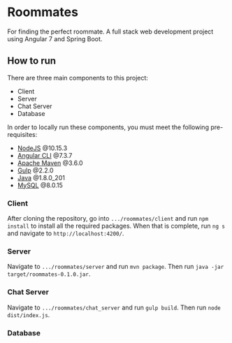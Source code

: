 # Roommates
For finding the perfect roommate. A full stack web development project using Angular 7 and Spring Boot.


## How to run
There are three main components to this project:
* Client
* Server
* Chat Server
* Database

In order to locally run these components, you must meet the following pre-requisites:
* [NodeJS](https://nodejs.org/en/) @10.15.3
* [Angular CLI](https://github.com/angular/angular-cli) @7.3.7
* [Apache Maven](https://maven.apache.org/download.cgi) @3.6.0
* [Gulp](https://gulpjs.com/docs/en/getting-started/quick-start) @2.2.0
* [Java](https://www.java.com/en/download/) @1.8.0_201
* [MySQL](https://www.mysql.com/downloads/) @8.0.15

### Client
After cloning the repository, go into `.../roommates/client` and run `npm install` to install all the required packages. When that is complete, run `ng s` and navigate to `http://localhost:4200/`.

### Server
Navigate to `.../roommates/server` and run `mvn package`. Then run `java -jar target/roommates-0.1.0.jar`.

### Chat Server
Navigate to `.../roommates/chat_server` and run `gulp build`. Then run `node dist/index.js`.

### Database
